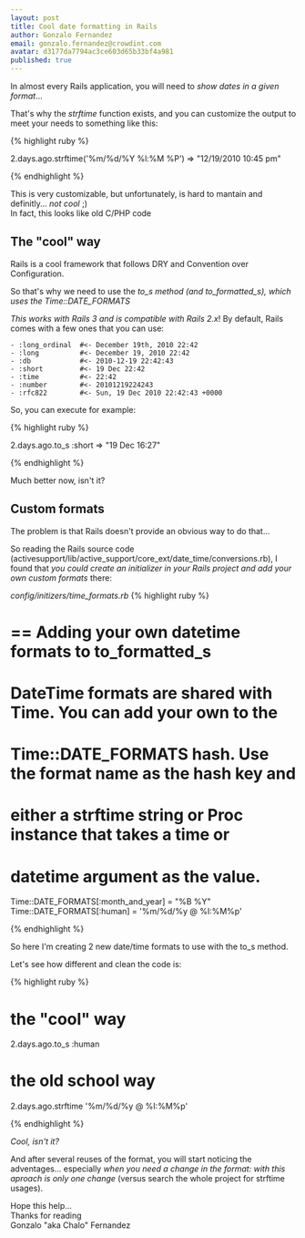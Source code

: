 ```yaml
---
layout: post
title: Cool date formatting in Rails
author: Gonzalo Fernandez
email: gonzalo.fernandez@crowdint.com
avatar: d3177da7794ac3ce603d65b33bf4a981
published: true
---
```


In almost every Rails application, you will need to *show dates in a given format*...

That's why the *strftime* function exists, and you can customize the output to meet your needs to something like this:

{% highlight ruby %}

2.days.ago.strftime('%m/%d/%Y %l:%M %P')
=> "12/19/2010 10:45 pm"

{% endhighlight %}

This is very customizable, but unfortunately, is hard to mantain and definitly... *not cool* ;)  
In fact, this looks like old C/PHP code


## The "cool" way

Rails is a cool framework that follows DRY and Convention over Configuration.

So that's why we need to use the *to\_s method (and to_formatted_s), which uses the Time::DATE_FORMATS*

_This works with Rails 3 and is compatible with Rails 2.x_!
By default, Rails comes with a few ones that you can use:

    - :long_ordinal  #<- December 19th, 2010 22:42
    - :long          #<- December 19, 2010 22:42
    - :db            #<- 2010-12-19 22:42:43
    - :short         #<- 19 Dec 22:42
    - :time          #<- 22:42
    - :number        #<- 20101219224243
    - :rfc822        #<- Sun, 19 Dec 2010 22:42:43 +0000

So, you can execute for example:

{% highlight ruby %}

2.days.ago.to_s :short
=> "19 Dec 16:27"

{% endhighlight %}

Much better now, isn't it?


## Custom formats

The problem is that Rails doesn't provide an obvious way to do that...

So reading the Rails source code (activesupport/lib/active\_support/core\_ext/date\_time/conversions.rb), I found that *you could create an initializer in your Rails project and add your own custom formats* there:

*config/initizers/time_formats.rb*
{% highlight ruby %}

# == Adding your own datetime formats to to_formatted_s
# DateTime formats are shared with Time. You can add your own to the
# Time::DATE_FORMATS hash. Use the format name as the hash key and
# either a strftime string or Proc instance that takes a time or
# datetime argument as the value.

Time::DATE_FORMATS[:month_and_year] = "%B %Y"
Time::DATE_FORMATS[:human] = '%m/%d/%y @ %I:%M%p'

{% endhighlight %}

So here I'm creating 2 new date/time formats to use with the to_s method.

Let's see how different and clean the code is:

{% highlight ruby %}

# the "cool" way
2.days.ago.to_s :human

# the old school way
2.days.ago.strftime '%m/%d/%y @ %I:%M%p'

{% endhighlight %}

*Cool, isn't it?*


And after several reuses of the format, you will start noticing the adventages... especially *when you need a change in the format: with this aproach is only one change* (versus search the whole project for strftime usages).


Hope this help...  
Thanks for reading  
Gonzalo "aka Chalo" Fernandez

